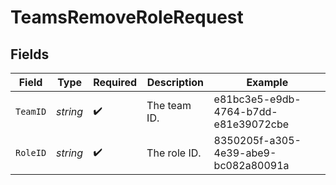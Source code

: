 # TeamsRemoveRoleRequest


## Fields

| Field                                | Type                                 | Required                             | Description                          | Example                              |
| ------------------------------------ | ------------------------------------ | ------------------------------------ | ------------------------------------ | ------------------------------------ |
| `TeamID`                             | *string*                             | :heavy_check_mark:                   | The team ID.                         | e81bc3e5-e9db-4764-b7dd-e81e39072cbe |
| `RoleID`                             | *string*                             | :heavy_check_mark:                   | The role ID.                         | 8350205f-a305-4e39-abe9-bc082a80091a |
